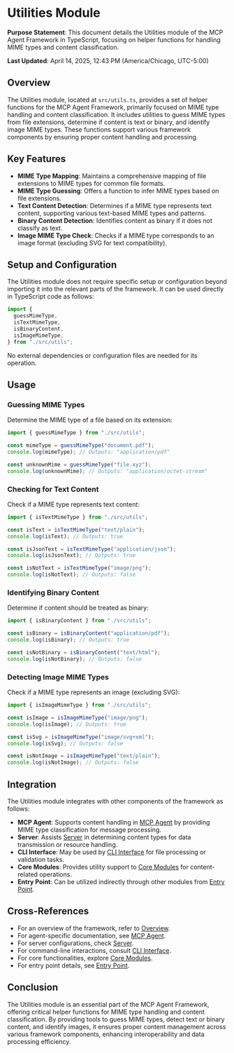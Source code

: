 # Utilities Module

**Purpose Statement**: This document details the Utilities module of the MCP Agent Framework in TypeScript, focusing on helper functions for handling MIME types and content classification.

**Last Updated**: April 14, 2025, 12:43 PM (America/Chicago, UTC-5:00)

## Overview

The Utilities module, located at `src/utils.ts`, provides a set of helper functions for the MCP Agent Framework, primarily focused on MIME type handling and content classification. It includes utilities to guess MIME types from file extensions, determine if content is text or binary, and identify image MIME types. These functions support various framework components by ensuring proper content handling and processing.

## Key Features

- **MIME Type Mapping**: Maintains a comprehensive mapping of file extensions to MIME types for common file formats.
- **MIME Type Guessing**: Offers a function to infer MIME types based on file extensions.
- **Text Content Detection**: Determines if a MIME type represents text content, supporting various text-based MIME types and patterns.
- **Binary Content Detection**: Identifies content as binary if it does not classify as text.
- **Image MIME Type Check**: Checks if a MIME type corresponds to an image format (excluding SVG for text compatibility).

## Setup and Configuration

The Utilities module does not require specific setup or configuration beyond importing it into the relevant parts of the framework. It can be used directly in TypeScript code as follows:

```typescript
import {
  guessMimeType,
  isTextMimeType,
  isBinaryContent,
  isImageMimeType,
} from "./src/utils";
```

No external dependencies or configuration files are needed for its operation.

## Usage

### Guessing MIME Types

Determine the MIME type of a file based on its extension:

```typescript
import { guessMimeType } from "./src/utils";

const mimeType = guessMimeType("document.pdf");
console.log(mimeType); // Outputs: "application/pdf"

const unknownMime = guessMimeType("file.xyz");
console.log(unknownMime); // Outputs: "application/octet-stream"
```

### Checking for Text Content

Check if a MIME type represents text content:

```typescript
import { isTextMimeType } from "./src/utils";

const isText = isTextMimeType("text/plain");
console.log(isText); // Outputs: true

const isJsonText = isTextMimeType("application/json");
console.log(isJsonText); // Outputs: true

const isNotText = isTextMimeType("image/png");
console.log(isNotText); // Outputs: false
```

### Identifying Binary Content

Determine if content should be treated as binary:

```typescript
import { isBinaryContent } from "./src/utils";

const isBinary = isBinaryContent("application/pdf");
console.log(isBinary); // Outputs: true

const isNotBinary = isBinaryContent("text/html");
console.log(isNotBinary); // Outputs: false
```

### Detecting Image MIME Types

Check if a MIME type represents an image (excluding SVG):

```typescript
import { isImageMimeType } from "./src/utils";

const isImage = isImageMimeType("image/png");
console.log(isImage); // Outputs: true

const isSvg = isImageMimeType("image/svg+xml");
console.log(isSvg); // Outputs: false

const isNotImage = isImageMimeType("text/plain");
console.log(isNotImage); // Outputs: false
```

## Integration

The Utilities module integrates with other components of the framework as follows:

- **MCP Agent**: Supports content handling in [MCP Agent](./mcp-agent.md) by providing MIME type classification for message processing.
- **Server**: Assists [Server](./server.md) in determining content types for data transmission or resource handling.
- **CLI Interface**: May be used by [CLI Interface](./cli.md) for file processing or validation tasks.
- **Core Modules**: Provides utility support to [Core Modules](./core-modules.md) for content-related operations.
- **Entry Point**: Can be utilized indirectly through other modules from [Entry Point](./entry-point.md).

## Cross-References

- For an overview of the framework, refer to [Overview](./overview.md).
- For agent-specific documentation, see [MCP Agent](./mcp-agent.md).
- For server configurations, check [Server](./server.md).
- For command-line interactions, consult [CLI Interface](./cli.md).
- For core functionalities, explore [Core Modules](./core-modules.md).
- For entry point details, see [Entry Point](./entry-point.md).

## Conclusion

The Utilities module is an essential part of the MCP Agent Framework, offering critical helper functions for MIME type handling and content classification. By providing tools to guess MIME types, detect text or binary content, and identify images, it ensures proper content management across various framework components, enhancing interoperability and data processing efficiency.

